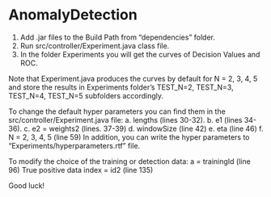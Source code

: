 # AnomalyDetection
1. Add .jar files to the Build Path from “dependencies” folder.
2. Run src/controller/Experiment.java class file. 
3. In the folder Experiments you will get the curves of Decision Values and ROC. 

Note that Experiment.java produces the curves by default for 
N = 2, 3, 4, 5 and store the results in Experiments folder’s TEST_N=2, TEST_N=3, TEST_N=4, TEST_N=5 subfolders accordingly. 

To change the default hyper parameters you can find them in the src/controller/Experiment.java file:
a. lengths (lines 30-32).
b. e1 (lines 34-36).
c. e2 = weights2 (lines. 37-39)
d. windowSize (line 42)
e. eta (line 46)
f. N = 2, 3, 4, 5 (line 59)
In addition, you can write the hyper parameters to “Experiments/hyperparameters.rtf” file.

To modify the choice of the training or detection data:
a = trainingId (line 96)
True positive data index = id2 (line 135) 

Good luck!
